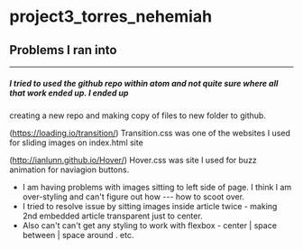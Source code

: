 # project3_torres_nehemiah

## Problems I ran into
---
##### I tried to used the github repo within atom and not quite sure where all that work ended up. I ended up 
creating a new repo and making copy of files to new folder to github.

(https://loading.io/transition/) Transition.css was one of the websites I used for sliding images on index.html site

(http://ianlunn.github.io/Hover/) Hover.css was site I used for buzz animation for naviagion buttons.

+ I am having problems with images sitting to left side of page. I think I am over-styling and can't figure out how 
 --- how to scoot over.
+ I tried to resolve issue by sitting images inside article twice - making 2nd embedded article transparent just to center.
+ Also can't can't get any styling to work with flexbox - center | space between | space around . etc. 
